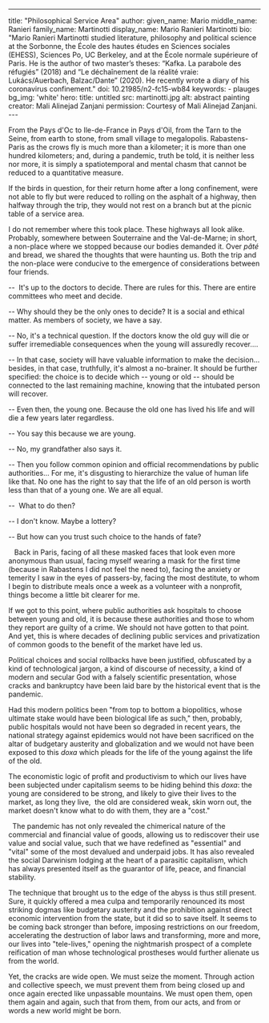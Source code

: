 ---
title: "Philosophical Service Area"
author:
    given_name: Mario
    middle_name: Ranieri
    family_name: Martinotti
    display_name: Mario Ranieri Martinotti
    bio: "Mario Ranieri Martinotti studied literature, philosophy and political science at the Sorbonne, the École des hautes études en Sciences sociales (EHESS), Sciences Po, UC Berkeley, and at the École normale supérieure of Paris. He is the author of two master’s theses: “Kafka. La parabole des réfugiés” (2018) and “Le déchaînement de la réalité vraie: Lukács/Auerbach, Balzac/Dante” (2020). He recently wrote a diary of his coronavirus confinement."
doi: 10.21985/n2-fc15-wb84
keywords:
    - plauges
bg_img: 'white'
hero:
    title: untitled
    src: martinotti.jpg
    alt: abstract painting 
    creator: Mali Alinejad Zanjani
    permission: Courtesy of Mali Alinejad Zanjani.
--- 

From the Pays d'Oc to Ile-de-France in Pays d'Oil, from the Tarn to the Seine, from earth to stone, from small village to megalopolis. Rabastens-Paris as the crows fly is much more than a kilometer; it is more than one hundred kilometers; and, during a pandemic, truth be told, it is neither less nor more, it is simply a spatiotemporal and mental chasm that cannot be reduced to a quantitative measure. 

If the birds in question, for their return home after a long confinement, were not able to fly but were reduced to rolling on the asphalt of a highway, then halfway through the trip, they would not rest on a branch but at the picnic table of a service area. 

I do not remember where this took place. These highways all look alike. Probably, somewhere between Souterraine and the Val-de-Marne; in short, a non-place where we stopped because our bodies demanded it. Over *pâté* and bread, we shared the thoughts that were haunting us. Both the trip and the non-place were conducive to the emergence of considerations between four friends.

--  It's up to the doctors to decide. There are rules for this. There are entire committees who meet and decide.

-- Why should they be the only ones to decide? It is a social and ethical matter. As members of society, we have a say.  

-- No, it's a technical question. If the doctors know the old guy will die or suffer irremediable consequences when the young will assuredly recover.... 

-- In that case, society will have valuable information to make the decision... besides, in that case, truthfully, it's almost a no-brainer. It should be further specified: the choice is to decide which -- young or old -- should be connected to the last remaining machine, knowing that the intubated person will recover. 

-- Even then, the young one. Because the old one has lived his life and will die a few years later regardless. 

-- You say this because we are young. 

-- No, my grandfather also says it. 

-- Then you follow common opinion and official recommendations by public authorities... For me, it's disgusting to hierarchize the value of human life like that. No one has the right to say that the life of an old person is worth less than that of a young one. We are all equal. 

--  What to do then? 

-- I don't know. Maybe a lottery? 

-- But how can you trust such choice to the hands of fate?

   Back in Paris, facing of all these masked faces that look even more anonymous than usual, facing myself wearing a mask for the first time (because in Rabastens I did not feel the need to), facing the anxiety or temerity I saw in the eyes of passers-by, facing the most destitute, to whom I begin to distribute meals once a week as a volunteer with a nonprofit, things become a little bit clearer for me.

If we got to this point, where public authorities ask hospitals to choose between young and old, it is because these authorities and those to whom they report are guilty of a crime. We should not have gotten to that point. And yet, this is where decades of declining public services and privatization of common goods to the benefit of the market have led us.   

Political choices and social rollbacks have been justified, obfuscated by a kind of technological jargon, a kind of discourse of necessity, a kind of modern and secular God with a falsely scientific presentation, whose cracks and bankruptcy have been laid bare by the historical event that is the pandemic. 

Had this modern politics been "from top to bottom a biopolitics, whose ultimate stake would have been biological life as such," then, probably, public hospitals would not have been so degraded in recent years, the national strategy against epidemics would not have been sacrificed on the altar of budgetary austerity and globalization and we would not have been exposed to this *doxa* which pleads for the life of the young against the life of the old. 

The economistic logic of profit and productivism to which our lives have been subjected under capitalism seems to be hiding behind this *doxa*: the young are considered to be strong, and likely to give their lives to the market, as long they live,  the old are considered weak, skin worn out, the market doesn't know what to do with them, they are a "cost."

  The pandemic has not only revealed the chimerical nature of the commercial and financial value of goods, allowing us to rediscover their use value and social value, such that we have redefined as "essential" and "vital" some of the most devalued and underpaid jobs. It has also revealed the social Darwinism lodging at the heart of a parasitic capitalism, which has always presented itself as the guarantor of life, peace, and financial stability. 

The technique that brought us to the edge of the abyss is thus still present. Sure, it quickly offered a mea culpa and temporarily renounced its most striking dogmas like budgetary austerity and the prohibition against direct economic intervention from the state, but it did so to save itself. It seems to be coming back stronger than before, imposing restrictions on our freedom, accelerating the destruction of labor laws and transforming, more and more, our lives into "tele-lives," opening the nightmarish prospect of a complete reification of man whose technological prostheses would further alienate us from the world.

Yet, the cracks are wide open. We must seize the moment. Through action and collective speech, we must prevent them from being closed up and once again erected like unpassable mountains. We must open them, open them again and again, such that from them, from our acts, and from or words a new world might be born.  